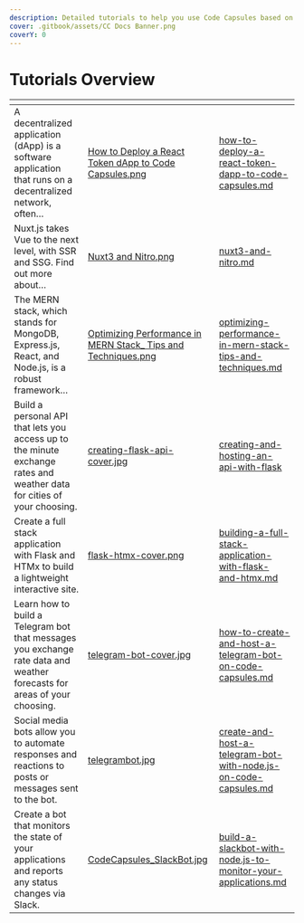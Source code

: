 ```yaml
---
description: Detailed tutorials to help you use Code Capsules based on your use case.
cover: .gitbook/assets/CC Docs Banner.png
coverY: 0
---
```


# Tutorials Overview

<table data-view="cards"><thead><tr><th></th><th data-hidden data-card-cover data-type="files"></th><th data-hidden data-card-target data-type="content-ref"></th></tr></thead><tbody><tr><td>A decentralized application (dApp) is a software application that runs on a decentralized network, often…</td><td><a href=".gitbook/assets/How to Deploy a React Token dApp to Code Capsules.png">How to Deploy a React Token dApp to Code Capsules.png</a></td><td><a href="how-to-deploy-a-react-token-dapp-to-code-capsules.md">how-to-deploy-a-react-token-dapp-to-code-capsules.md</a></td></tr><tr><td>Nuxt.js takes Vue to the next level, with SSR and SSG. Find out more about…</td><td><a href=".gitbook/assets/Nuxt3 and Nitro.png">Nuxt3 and Nitro.png</a></td><td><a href="nuxt3-and-nitro.md">nuxt3-and-nitro.md</a></td></tr><tr><td>The MERN stack, which stands for MongoDB, Express.js, React, and Node.js, is a robust framework…</td><td><a href=".gitbook/assets/Optimizing Performance in MERN Stack_ Tips and Techniques.png">Optimizing Performance in MERN Stack_ Tips and Techniques.png</a></td><td><a href="optimizing-performance-in-mern-stack-tips-and-techniques.md">optimizing-performance-in-mern-stack-tips-and-techniques.md</a></td></tr><tr><td>Build a personal API that lets you access up to the minute exchange rates and weather data for cities of your choosing.</td><td><a href=".gitbook/assets/creating-flask-api-cover.jpg">creating-flask-api-cover.jpg</a></td><td><a href="creating-and-hosting-an-api-with-flask/">creating-and-hosting-an-api-with-flask</a></td></tr><tr><td>Create a full stack application with Flask and HTMx to build a lightweight interactive site.</td><td><a href=".gitbook/assets/flask-htmx-cover.png">flask-htmx-cover.png</a></td><td><a href="building-a-full-stack-application-with-flask-and-htmx.md">building-a-full-stack-application-with-flask-and-htmx.md</a></td></tr><tr><td>Learn how to build a Telegram bot that messages you exchange rate data and weather forecasts for areas of your choosing.</td><td><a href=".gitbook/assets/telegram-bot-cover.jpg">telegram-bot-cover.jpg</a></td><td><a href="how-to-create-and-host-a-telegram-bot-on-code-capsules.md">how-to-create-and-host-a-telegram-bot-on-code-capsules.md</a></td></tr><tr><td>Social media bots allow you to automate responses and reactions to posts or messages sent to the bot.</td><td><a href=".gitbook/assets/telegrambot.jpg">telegrambot.jpg</a></td><td><a href="create-and-host-a-telegram-bot-with-node.js-on-code-capsules.md">create-and-host-a-telegram-bot-with-node.js-on-code-capsules.md</a></td></tr><tr><td>Create a bot that monitors the state of your applications and reports any status changes via Slack.</td><td><a href=".gitbook/assets/CodeCapsules_SlackBot.jpg">CodeCapsules_SlackBot.jpg</a></td><td><a href="build-a-slackbot-with-node.js-to-monitor-your-applications.md">build-a-slackbot-with-node.js-to-monitor-your-applications.md</a></td></tr></tbody></table>
